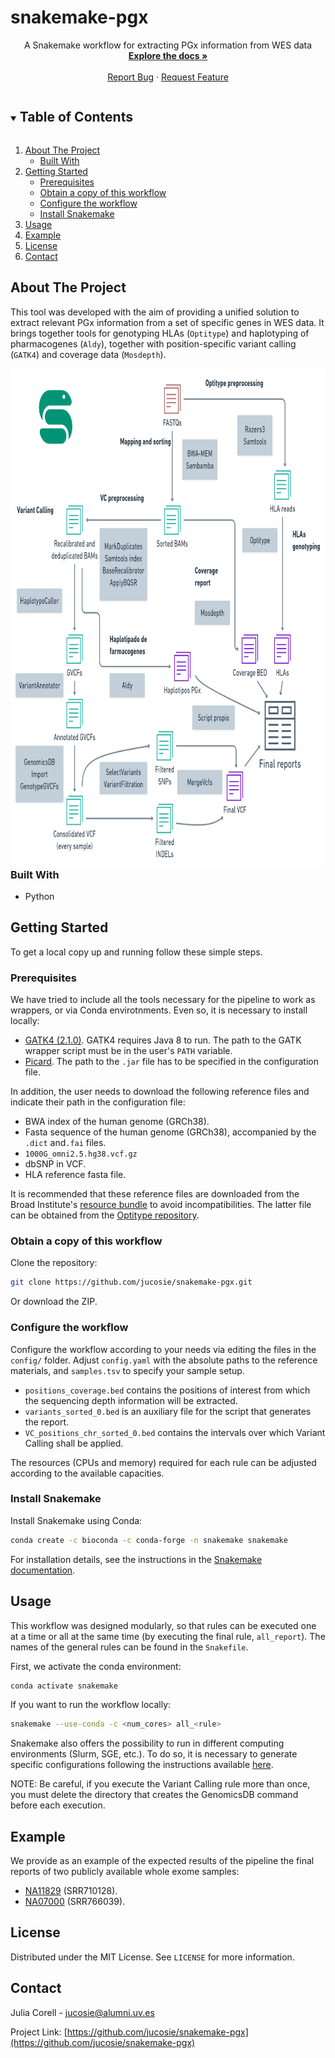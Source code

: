 # snakemake-pgx

  <p align="center">
    A Snakemake workflow for extracting PGx information from WES data
    <br />
    <a href="https://github.com/jucosie/snakemake-pgx"><strong>Explore the docs »</strong></a>
    <br />
    <br />
    <a href="https://github.com/jucosie/snakemake-pgx/issues">Report Bug</a>
    ·
    <a href="https://github.com/jucosie/snakemake-pgx/issues">Request Feature</a>
  </p>
</p>



<!-- TABLE OF CONTENTS -->
<details open="open">
  <summary><h2 style="display: inline-block">Table of Contents</h2></summary>
  <ol>
    <li>
      <a href="#about-the-project">About The Project</a>
      <ul>
        <li><a href="#built-with">Built With</a></li>
      </ul>
    </li>
    <li>
      <a href="#getting-started">Getting Started</a>
      <ul>
        <li><a href="#prerequisites">Prerequisites</a></li>
        <li><a href="#obtain a copy of this workflow">Obtain a copy of this workflow</a></li>
        <li><a href="#configure the workflow">Configure the workflow</a></li>
        <li><a href="#install snakemake">Install Snakemake</a></li>
      </ul>
    </li>
    <li><a href="#usage">Usage</a></li>
    <li><a href="#example">Example</a></li>
    <li><a href="#license">License</a></li>
    <li><a href="#contact">Contact</a></li>
  </ol>
</details>



<!-- ABOUT THE PROJECT -->
## About The Project

This tool was developed with the aim of providing a unified solution to extract relevant PGx information from a set of specific genes in WES data. It brings together tools for genotyping HLAs (``Optitype``) and haplotyping of pharmacogenes (``Aldy``), together with position-specific variant calling (``GATK4``) and coverage data (``Mosdepth``). 

<img src="https://github.com/jucosie/snakemake-pgx/blob/main/pipeline.png" align="left" height="800" width="800" >


### Built With

* Python


<!-- GETTING STARTED -->
## Getting Started

To get a local copy up and running follow these simple steps.

### Prerequisites

We have tried to include all the tools necessary for the pipeline to work as wrappers, or via Conda envirotnments. Even so, it is necessary to install locally: 
* [GATK4 (2.1.0)](https://github.com/broadinstitute/gatk). GATK4 requires Java 8 to run. The path to the GATK wrapper script must be in the user's ``PATH`` variable.
* [Picard](https://github.com/broadinstitute/picard/releases). The path to the ``.jar`` file has to be specified in the configuration file. 

In addition, the user needs to download the following reference files and indicate their path in the configuration file: 
* BWA index of the human genome (GRCh38).
* Fasta sequence of the human genome (GRCh38), accompanied by the ``.dict`` and``.fai`` files.
* ``1000G_omni2.5.hg38.vcf.gz``
* dbSNP in VCF.
* HLA reference fasta file.


It is recommended that these reference files are downloaded from the Broad Institute's [resource bundle](https://console.cloud.google.com/storage/browser/genomics-public-data/resources/broad/hg38/v0;tab=objects?prefix=&forceOnObjectsSortingFiltering=false) to avoid incompatibilities. The latter file can be obtained from the [Optitype repository](https://github.com/FRED-2/OptiType/tree/master/data). 

### Obtain a copy of this workflow

Clone the repository:
```sh
git clone https://github.com/jucosie/snakemake-pgx.git
```
Or download the ZIP.

### Configure the workflow
Configure the workflow according to your needs via editing the files in the ``config/`` folder. Adjust ``config.yaml`` with the absolute paths to the reference materials, and ``samples.tsv`` to specify your sample setup. 

* ``positions_coverage.bed`` contains the positions of interest from which the sequencing depth information will be extracted.
* ``variants_sorted_0.bed`` is an auxiliary file for the script that generates the report.
* ``VC_positions_chr_sorted_0.bed`` contains the intervals over which Variant Calling shall be applied.

The resources (CPUs and memory) required for each rule can be adjusted according to the available capacities. 

### Install Snakemake
Install Snakemake using Conda:
```sh
conda create -c bioconda -c conda-forge -n snakemake snakemake
```
For installation details, see the instructions in the [Snakemake documentation](https://snakemake.readthedocs.io/en/stable/getting_started/installation.html).

<!-- USAGE EXAMPLES -->
## Usage
This workflow was designed modularly, so that rules can be executed one at a time or all at the same time (by executing the final rule, ``all_report``). The names of the general rules can be found in the ``Snakefile``.

First, we activate the conda environment:
```sh
conda activate snakemake
```
If you want to run the workflow locally:
```sh
snakemake --use-conda -c <num_cores> all_<rule>
```
Snakemake also offers the possibility to run in different computing environments (Slurm, SGE, etc.). To do so, it is necessary to generate specific configurations following the instructions available [here](https://github.com/Snakemake-Profiles/doc).

NOTE: Be careful, if you execute the Variant Calling rule more than once, you must delete the directory that creates the GenomicsDB command before each execution.

## Example
We provide as an example of the expected results of the pipeline the final reports of two publicly available whole exome samples:
* [NA11829](https://www.internationalgenome.org/data-portal/sample/NA11829) (SRR710128).
* [NA07000](https://www.internationalgenome.org/data-portal/sample/NA07000) (SRR766039).


<!-- LICENSE -->
## License

Distributed under the MIT License. See `LICENSE` for more information.



<!-- CONTACT -->
## Contact

Julia Corell - jucosie@alumni.uv.es

Project Link: [https://github.com/jucosie/snakemake-pgx](https://github.com/jucosie/snakemake-pgx)







<!-- MARKDOWN LINKS & IMAGES -->
<!-- https://www.markdownguide.org/basic-syntax/#reference-style-links -->
[contributors-shield]: https://img.shields.io/github/contributors/github_username/repo.svg?style=for-the-badge
[contributors-url]: https://github.com/github_username/repo_name/graphs/contributors
[forks-shield]: https://img.shields.io/github/forks/github_username/repo.svg?style=for-the-badge
[forks-url]: https://github.com/github_username/repo_name/network/members
[stars-shield]: https://img.shields.io/github/stars/github_username/repo.svg?style=for-the-badge
[stars-url]: https://github.com/github_username/repo_name/stargazers
[issues-shield]: https://img.shields.io/github/issues/github_username/repo.svg?style=for-the-badge
[issues-url]: https://github.com/github_username/repo_name/issues
[license-shield]: https://img.shields.io/github/license/github_username/repo.svg?style=for-the-badge
[license-url]: https://github.com/github_username/repo_name/blob/master/LICENSE.txt
[linkedin-shield]: https://img.shields.io/badge/-LinkedIn-black.svg?style=for-the-badge&logo=linkedin&colorB=555
[linkedin-url]: https://linkedin.com/in/github_username
